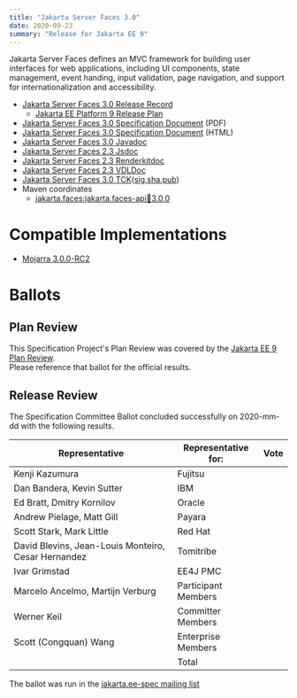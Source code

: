 ```yaml
---
title: "Jakarta Server Faces 3.0"
date: 2020-09-23
summary: "Release for Jakarta EE 9"
---
```

Jakarta Server Faces defines an MVC framework for building user interfaces for web applications,
including UI components, state management, event handing, input validation, page navigation, and
support for internationalization and accessibility.

* [Jakarta Server Faces 3.0 Release Record](https://projects.eclipse.org/projects/ee4j.faces/releases/3.0.0)
  * [Jakarta EE Platform 9 Release Plan](https://eclipse-ee4j.github.io/jakartaee-platform/jakartaee9/JakartaEE9ReleasePlan)
* [Jakarta Server Faces 3.0 Specification Document](./jakarta-faces-3.0.pdf) (PDF)
* [Jakarta Server Faces 3.0 Specification Document](./jakarta-faces-3.0.html) (HTML)
* [Jakarta Server Faces 3.0 Javadoc](./apidocs)
* [Jakarta Server Faces 2.3 Jsdoc](./jsdoc)
* [Jakarta Server Faces 2.3 Renderkitdoc](./renderkitdoc)
* [Jakarta Server Faces 2.3 VDLDoc](./vdldoc)
* [Jakarta Server Faces 3.0 TCK](https://download.eclipse.org/jakartaee/faces/jakarta-faces-tck-3.0.0.zip)([sig](https://download.eclipse.org/jakartaee/faces/jakarta-faces-tck-3.0.0.zip.sig),[sha](https://download.eclipse.org/jakartaee/faces/jakarta-faces-tck-3.0.0.zip.sha256),[pub](https://raw.githubusercontent.com/jakartaee/specification-committee/master/jakartaee-spec-committee.pub))
* Maven coordinates
  * [jakarta.faces:jakarta.faces-api:jar:3.0.0](https://search.maven.org/artifact/jakarta.faces/jakarta.faces-api/3.0.0/jar)


# Compatible Implementations

* [Mojarra 3.0.0-RC2](https://eclipse-ee4j.github.io/mojarra)

# Ballots

## Plan Review

[//]: # (For Jakarta EE 9, the Platform Plan Review covered 95% of the Specification Projects.  For those Projects, just use the following statement in this Plan Review section:)

This Specification Project's Plan Review was covered by the [Jakarta EE 9 Plan Review](https://jakarta.ee/specifications/platform/9/).  
Please reference that ballot for the official results.

[//]: # (If your Project was required to do a standalone Plan Review...  You'll need to perform an official Plan Review ballot and record the results here.)

## Release Review

The Specification Committee Ballot concluded successfully on 2020-mm-dd with the following results.

| Representative                                      | Representative for: | Vote |
|-----------------------------------------------------|---------------------|------|
| Kenji Kazumura                                      | Fujitsu             |      |
| Dan Bandera, Kevin Sutter                           | IBM                 |      |
| Ed Bratt, Dmitry Kornilov                           | Oracle              |      |
| Andrew Pielage, Matt Gill                           | Payara              |      |
| Scott Stark, Mark Little                            | Red Hat             |      |
| David Blevins, Jean-Louis Monteiro, Cesar Hernandez | Tomitribe           |      |
| Ivar Grimstad                                       | EE4J PMC            |      |
| Marcelo Ancelmo, Martijn Verburg                    | Participant Members |      |
| Werner Keil                                         | Committer Members   |      |
| Scott (Congquan) Wang                               | Enterprise Members  |      |
|                                                     | Total               |      |

The ballot was run in the [jakarta.ee-spec mailing list]()
